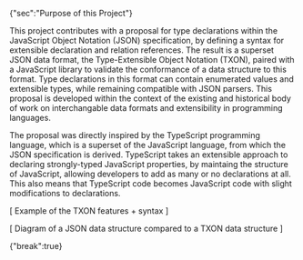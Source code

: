 {"sec":"Purpose of this Project"}

This project contributes with a proposal for type declarations within the JavaScript Object Notation (JSON) specification, by defining a syntax for extensible declaration and relation references. The result is a superset JSON data format, the Type-Extensible Object Notation (TXON), paired with a JavaScript library to validate the conformance of a data structure to this format. Type declarations in this format can contain enumerated values and extensible types, while remaining compatible with JSON parsers. This proposal is developed within the context of the existing and historical body of work on interchangable data formats and extensibility in programming languages.

The proposal was directly inspired by the TypeScript programming language, which is a superset of the JavaScript language, from which the JSON specification is derived. TypeScript takes an extensible approach to declaring strongly-typed JavaScript properties, by maintaing the structure of JavaScript, allowing developers to add as many or no declarations at all. This also means that TypeScript code becomes JavaScript code with slight modifications to declarations.

[ Example of the TXON features + syntax ]

[ Diagram of a JSON data structure compared to a TXON data structure ]

{"break":true}